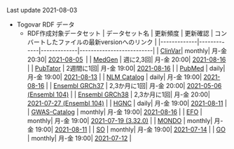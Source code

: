 Last update 2021-08-03
* Togovar RDF データ 
  * RDF作成対象データセット
    | データセット名     | 更新頻度     | 更新確認     | コンバートしたファイルの最新versionへのリンク | 
    |-------------|-------------|-------------|--------------------------| 
    | [ClinVar](https://www.ncbi.nlm.nih.gov/clinvar/)| monthly| 月-金 20:30| [2021-08-05](https://togovar-stg.biosciencedbc.jp/public/virtuoso/clinvar/latest/)                | 
    | [MedGen](https://www.ncbi.nlm.nih.gov/medgen/)  | 週に2,3回| 月-金 20:00|  [2021-08-16](https://togovar-stg.biosciencedbc.jp/public/virtuoso/medgen/latest/)                | 
    | [PubTator](https://www.ncbi.nlm.nih.gov/research/pubtator/)    | 2週間に1回| 月-金 19:00|  [2021-08-16](https://togovar-stg.biosciencedbc.jp/public/virtuoso/pubtator/latest/)               | 
    | [PubMed](https://pubmed.ncbi.nlm.nih.gov/) | daily| 月-金 19:00|  [2021-08-13](https://togovar-stg.biosciencedbc.jp/public/virtuoso/pubmed/latest/)               | 
    | [NLM Catalog](https://www.ncbi.nlm.nih.gov/nlmcatalog) | daily| 月-金 19:00|  [2021-08-16](https://togovar-stg.biosciencedbc.jp/public/virtuoso/nlm-catalog/latest/)               | 
    | [Ensembl GRCh37](https://grch37.ensembl.org/index.html) | 2,3か月に1回| 月-金 20:00|  [2021-05-06 (Ensembl 104)](https://togovar-stg.biosciencedbc.jp/public/virtuoso/ensembl_grch37/latest/) | 
    | [Ensembl GRCh38](https://www.ensembl.org/index.html) | 2,3か月に1回| 月-金 20:00|  [2021-07-27 (Ensembl 104)](https://togovar-stg.biosciencedbc.jp/public/virtuoso/ensembl_grch38/latest/) |
    | [HGNC](https://www.genenames.org/) | daily| 月-金 19:00|  [2021-08-11](https://togovar-stg.biosciencedbc.jp/public/virtuoso/hgnc/latest/)    | 
    | [GWAS-Catalog](https://www.ebi.ac.uk/gwas/home) | monthly| 月-金 19:00|  [2021-08-16](https://togovar-stg.biosciencedbc.jp/public/virtuoso/gwas-catalog/latest/)    | 
    | [EFO](https://) | monthly| 月-金 19:00|  [2021-07-19 (3.32.0)](https://togovar-stg.biosciencedbc.jp/public/virtuoso/efo/latest/)    | 
    | [MONDO](https://) | monthly| 月-金 19:00|  [2021-08-11](https://togovar-stg.biosciencedbc.jp/public/virtuoso/mondo/latest/)    | 
    | [SO](https://) | monthly| 月-金 19:00|  [2021-07-14](https://togovar-stg.biosciencedbc.jp/public/virtuoso/so/latest/)    | 
    | [GO](https://) | monthly| 月-金 19:00|  [2021-07-12](https://togovar-stg.biosciencedbc.jp/public/virtuoso/go/latest/)    | 


